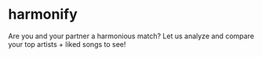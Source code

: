# harmonify

Are you and your partner a harmonious match? 
Let us analyze and compare your top artists + liked songs to see!
